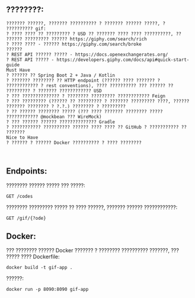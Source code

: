 ????????:
---
```
??????? ??????, ??????? ?????????? ? ??????? ?????? ?????, ? ?????????? gif:
? ???? ???? ?? ????????? ? USD ?? ??????? ???? ???? ??????????, ?? ?????? ????????? ?????? https://giphy.com/search/rich
? ???? ???? - ?????? https://giphy.com/search/broke
??????
? REST API ?????? ????? - https://docs.openexchangerates.org/
? REST API ????? - https://developers.giphy.com/docs/api#quick-start-guide
Must Have
? ?????? ?? Spring Boot 2 + Java / Kotlin
? ??????? ???????? ?? HTTP endpoint (?????? ???? ??????? ? ???????????? ? rest conventions), ???? ?????????? ??? ?????? ?? ????????? ? ??????? ???????????? USD
? ??? ?????????????? ? ???????? ????????? ???????????? Feign
? ??? ????????? (?????? ?? ????????? ? ??????? ????????? ????, ?????? ??????? ???????? ? ?.?.) ???????? ? ?????????
? ?? ?????? ???????? ????? (??? ???? ??????? ???????? ????? ???????????? @mockbean ??? WireMock)
? ??? ?????? ?????? ?????????????? Gradle
? ??????????? ?????????? ?????? ???? ???? ?? GitHub ? ??????????? ?? ???????
Nice to Have
? ?????? ? ?????? Docker ?????????? ? ???? ????????



```  
Endpoints:
---  
???????? ?????? ????? ??? ?????:  
```
GET /codes
```  
???????? ????????? ????? ?? ???? ??????, ??????? ?????? ????????????:
```
GET /gif/{?ode}
```
Docker:
---
??? ???????? ?????? Docker ??????? ? ???????? ?????????? ???????, 
??? ????? ???? Dockerfile:  
```  
docker build -t gif-app .
```
??????:   
```
docker run -p 8090:8090 gif-app
``` 
